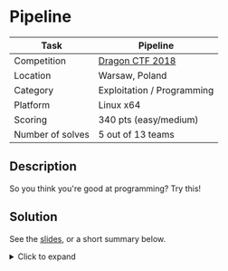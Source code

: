 # Pipeline

| Task             | Pipeline                   |
|------------------|----------------------------|
| Competition      | [Dragon CTF 2018](https://ctftime.org/event/649)            |
| Location				 | Warsaw, Poland				 		  |
| Category         | Exploitation / Programming |
| Platform         | Linux x64                  |
| Scoring          | 340 pts (easy/medium)      |
| Number of solves | 5 out of 13 teams          |

## Description

So you think you're good at programming? Try this!

## Solution

See the [slides](solution/slides.pdf), or a short summary below.

<details><summary>Click to expand</summary>
<p>

The task is a x64 ELF file with all mitigations enabled (NX, PIE, RELRO etc.), and the teams are provided the executable, which they have to reverse engineer. There, they can find that:

1. The server accepts programs written in the esoteric [Befunge](https://en.wikipedia.org/wiki/Befunge) language, which executes on a 2D matrix. The maximum size of the program is 80x25. The `'.'` and `'&'` instructions for loading/printing integers are not supported.
2. The server runs 20 tests against the user-supplied program. In each test, the input is a randomly generated expression using arithmetic and binary operators, such as addition, multiplication, exponentation, or, xor and left/right rotate. An example expression could be `1+2^3|4x5<6>7`. Each expression is maximum 16 bytes in length.
3. The server expects the Befunge program to calculate the value of the expression and output it in ASCII form.
4. If all 20 tests pass, the user receives the flag.

Writing such a calculator in Befunge seems to be a very difficult task, especially considering that it doesn't natively support bit operations such as or, xor or rot. The players might be tempted to try to do it, and who knows, maybe some of them will succeed. :) (I hope not as it should be nearly impossible given the constraints).

The trick is that there is an out-of-bounds read in the "read input" instruction, and the program can read beyond just the input expression. The expressions are stored in `std::string` objects, but because they are always <= 16 bytes in length, the data is always stored within the object itself and not in a separate heap allocation. In this case, it's on the stack.

Coincidentally, the expected value of the expression is also stored on the stack as an integer. The user's program can access it with enough invocations of the `~` instruction. Once this is done, it is necessary to convert it to a string (i.e. implement an `itoa()` functionality), skip the leading zeros, and output the meaningful digits back to the server. An example program which achieves this can be found in [exploit.txt](solution/exploit.txt).

</p>
</details>
